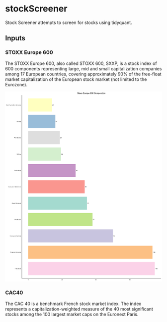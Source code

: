 # stockScreener

Stock Screener attempts to screen for stocks using tidyquant.

## Inputs
### STOXX Europe 600

The STOXX Europe 600, also called STOXX 600, SXXP, is a stock index of 600 components representing large, mid and small capitalization companies among 17 European countries, covering approximately 90% of the free-float market capitalization of the European stock market (not limited to the Eurozone).

![](./outputs/stoxxComp.png)

### CAC40

The CAC 40 is a benchmark French stock market index. The index represents a capitalization-weighted measure of the 40 most significant stocks among the 100 largest market caps on the Euronext Paris.